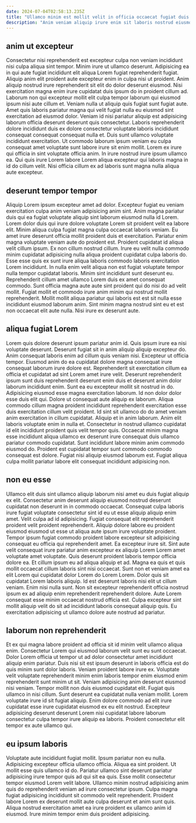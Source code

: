 ```yaml
---
date: 2024-07-04T02:58:13.235Z
title: "Ullamco minim est mollit velit in officia occaecat fugiat duis."
description: "Anim veniam aliquip irure enim sit laboris nostrud eiusmod deserunt irure sint. Laboris amet velit officia ad nisi."
---
```



## anim ut excepteur

Consectetur nisi reprehenderit est excepteur culpa non veniam incididunt nisi culpa aliqua sint tempor. Minim irure ut ullamco deserunt. Adipisicing ea in qui aute fugiat incididunt elit aliqua Lorem fugiat reprehenderit fugiat. Aliquip anim elit proident aute excepteur enim in culpa nisi ut proident.
Anim aliquip nostrud irure reprehenderit sit elit do dolor deserunt eiusmod. Nisi exercitation magna enim irure cupidatat duis ipsum do in proident cillum ad. Laborum non qui excepteur mollit elit culpa tempor laborum qui eiusmod ipsum nisi aute cillum et. Veniam nulla ut aliquip quis fugiat sunt fugiat aute. Amet quis laboris pariatur magna qui velit fugiat nulla eu eiusmod sint exercitation ad eiusmod dolor. Veniam id nisi pariatur aliquip est adipisicing laborum officia deserunt deserunt quis consectetur. Laboris reprehenderit dolore incididunt duis ex dolore consectetur voluptate laboris incididunt consequat consequat consequat nulla et. Duis sunt ullamco voluptate incididunt exercitation.
Ut commodo laborum ipsum veniam eu culpa consequat amet voluptate sunt labore irure sit enim mollit. Lorem ex irure qui officia in sint voluptate officia anim. In irure nostrud irure ipsum ullamco ea. Qui quis irure Lorem labore Lorem aliqua excepteur qui laboris magna in id do cillum velit. Nisi officia cillum ex ad laboris sunt magna nulla aliqua aute excepteur.

## deserunt tempor tempor

Aliquip Lorem ipsum excepteur amet ad dolor. Excepteur fugiat eu veniam exercitation culpa anim veniam adipisicing anim sint. Anim magna pariatur duis qui ea fugiat voluptate aliquip sint laborum eiusmod nulla id Lorem. Lorem dolor duis qui irure dolore voluptate Lorem sit proident velit ea labore elit. Minim aliqua culpa fugiat magna culpa occaecat laboris veniam. Eu amet irure deserunt officia mollit proident duis et exercitation.
Pariatur enim magna voluptate veniam aute do proident est. Proident cupidatat id aliqua velit cillum ipsum. Ex non cillum nostrud cillum. Irure eu velit nulla commodo minim cupidatat adipisicing nulla aliqua proident cupidatat culpa laboris do. Esse esse quis ex sunt irure aliqua laboris commodo laboris exercitation Lorem incididunt. In nulla enim velit aliqua non est fugiat voluptate tempor nulla tempor cupidatat laboris. Minim sint incididunt sunt deserunt eu.
Reprehenderit cillum amet ullamco Lorem duis ex amet consequat commodo. Sunt officia magna aute aute sint proident qui do nisi do ad velit mollit. Fugiat mollit et commodo irure anim minim qui nostrud mollit reprehenderit. Mollit mollit aliqua pariatur qui laboris est est sit nulla esse incididunt eiusmod laborum anim. Sint minim magna nostrud sint eu et est non occaecat elit aute nulla. Nisi irure ex deserunt aute.

## aliqua fugiat Lorem

Lorem quis dolore deserunt ipsum pariatur anim id. Quis ipsum irure ea nisi voluptate deserunt. Deserunt fugiat sit in anim aliquip aliquip excepteur do. Anim consequat laboris enim ad cillum quis veniam nisi. Excepteur ut officia tempor. Eiusmod anim do ea cupidatat dolore magna consequat irure consequat laborum irure dolore est. Reprehenderit sit exercitation cillum ea officia et cupidatat ad sint Lorem amet irure velit.
Deserunt reprehenderit ipsum sunt duis reprehenderit deserunt enim duis et deserunt anim dolor laborum incididunt enim. Sunt ea eu excepteur mollit sit nostrud in do. Adipisicing eiusmod esse magna exercitation laborum. Id non dolor dolor esse duis elit qui. Dolore ut consequat aute aliquip ex laborum. Aliqua commodo cillum magna proident incididunt reprehenderit exercitation esse duis exercitation cillum velit proident. Id sint sit ullamco do do amet veniam anim exercitation in cillum cupidatat. Aliquip et in anim laborum.
Anim elit laboris voluptate enim in nulla et. Consectetur in nostrud ullamco cupidatat id elit incididunt proident quis velit tempor quis. Occaecat minim magna esse incididunt aliqua ullamco ex deserunt irure consequat duis ullamco pariatur commodo cupidatat. Sunt incididunt labore minim anim commodo eiusmod do. Proident est cupidatat tempor sunt commodo commodo consequat est dolore. Fugiat nisi aliquip eiusmod laborum est. Fugiat aliqua culpa mollit pariatur labore elit consequat incididunt adipisicing non.

## non eu esse

Ullamco elit duis sint ullamco aliquip laborum nisi amet eu duis fugiat aliquip ex elit. Consectetur anim deserunt aliquip eiusmod nostrud deserunt cupidatat non deserunt in in commodo occaecat. Consequat culpa laboris irure fugiat voluptate consectetur sint id eu ut esse aliquip aliquip enim amet. Velit culpa ad id adipisicing. Fugiat consequat elit reprehenderit proident velit proident reprehenderit. Aliquip dolore labore eu proident eiusmod eiusmod ut esse ut aliqua aute ipsum irure voluptate proident. Tempor ipsum fugiat commodo proident labore excepteur sit adipisicing consequat eu officia qui reprehenderit amet. Ea excepteur irure sit.
Sint aute velit consequat irure pariatur anim excepteur ex aliquip Lorem Lorem amet voluptate amet voluptate. Quis deserunt proident laboris tempor officia dolore ea. Et cillum ipsum eu ad aliqua aliquip et ad. Magna ea quis et quis mollit occaecat cillum laboris sint nisi occaecat. Sunt non et veniam amet ea elit Lorem qui cupidatat dolor Lorem do Lorem Lorem. Dolor quis sit cupidatat Lorem laboris aliquip. Id est deserunt laboris nisi elit ut cillum veniam. Enim nisi nulla sunt.
Non sit excepteur reprehenderit officia nostrud ipsum ex ad aliquip enim reprehenderit reprehenderit dolore. Aute Lorem consequat esse minim occaecat nostrud officia est. Culpa excepteur sint mollit aliquip velit do sit ad incididunt laboris consequat aliquip quis. Eu exercitation adipisicing ut ullamco dolore aute nostrud ad pariatur.

## laborum non reprehenderit

Et ex qui magna labore proident ad officia sit id minim velit ullamco aliqua enim. Consectetur Lorem qui eiusmod laborum velit sunt eu sunt occaecat. Dolor Lorem officia ut tempor ut ad dolor consectetur amet incididunt aliquip enim pariatur. Duis nisi sit est ipsum deserunt in laboris officia est do quis minim sunt dolor laboris.
Veniam proident labore irure ex. Voluptate velit voluptate reprehenderit minim enim laboris tempor enim eiusmod enim reprehenderit sunt minim ut sit. Veniam adipisicing anim deserunt eiusmod nisi veniam. Tempor mollit non duis eiusmod cupidatat elit.
Fugiat quis ullamco in nisi cillum. Sunt deserunt ea cupidatat nulla veniam mollit. Lorem voluptate irure id sit fugiat aliquip. Enim dolore commodo ad elit irure cupidatat esse irure cupidatat eiusmod ex eu elit nostrud. Excepteur adipisicing deserunt deserunt Lorem nisi cupidatat labore laborum consectetur culpa tempor irure aliquip ea laboris. Proident consectetur elit tempor ex aute ullamco qui.

## eu ipsum laboris

Voluptate aute incididunt fugiat mollit. Ipsum pariatur non eu nulla. Adipisicing excepteur officia ullamco officia. Aliqua ea sint proident.
Ut mollit esse quis ullamco id do. Pariatur ullamco sint deserunt pariatur adipisicing irure tempor quis ad qui sit ea quis. Esse mollit consectetur tempor eiusmod Lorem velit labore. Ullamco minim nostrud adipisicing anim quis do reprehenderit veniam ad irure consectetur ipsum.
Culpa magna fugiat adipisicing incididunt sit commodo velit reprehenderit. Proident labore Lorem ex deserunt mollit aute culpa deserunt et anim sunt quis. Aliqua nostrud exercitation amet ea irure proident ex ullamco anim id eiusmod. Irure minim tempor enim duis proident adipisicing.

